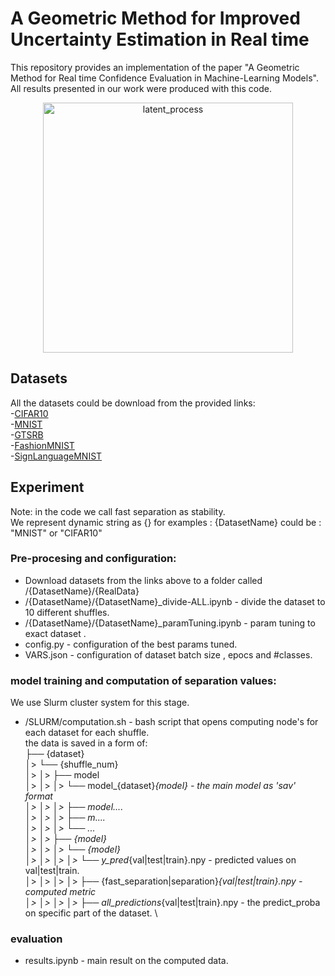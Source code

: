 # A Geometric Method for Improved Uncertainty Estimation in Real time

This repository provides an implementation of the paper "A Geometric Method for Real time Confidence Evaluation in Machine-Learning Models". 
All results presented in our work were produced with this code.

<p align="center">
  <img src="https://www.linkpicture.com/q/fitting_func.png" alt="latent_process" width="400"/>
</p>

## Datasets

All the datasets could be download from the provided links:\
-[CIFAR10](https://www.cs.toronto.edu/~kriz/cifar-10-python.tar.gz) \
-[MNIST](http://yann.lecun.com/exdb/mnist/) \
-[GTSRB](https://www.kaggle.com/meowmeowmeowmeowmeow/gtsrb-german-traffic-sign) \
-[FashionMNIST](https://www.kaggle.com/zalando-research/fashionmnist) \
-[SignLanguageMNIST](https://www.kaggle.com/datamunge/sign-language-mnist) 

## Experiment
Note: in the code we call fast separation as stability. \
We represent dynamic string as {} for examples : 
{DatasetName} could be : "MNIST" or "CIFAR10" 

### Pre-procesing and configuration:
- Download datasets from the links above to a folder called /{DatasetName}/{RealData} 
- /{DatasetName}/{DatasetName}_divide-ALL.ipynb - divide the dataset to 10 different shuffles. 
- /{DatasetName}/{DatasetName}_paramTuning.ipynb - param tuning to exact dataset .
- config.py - configuration of the best params tuned.
- VARS.json - configuration of dataset batch size , epocs and #classes.  

### model training and computation of separation values: 
We use Slurm cluster system for this stage.
- /SLURM/computation.sh - bash script that opens computing node's for each dataset for each shuffle. \
the data is saved in a form of: \
├── {dataset}  \
│>      └── {shuffle_num} \
│>      │>      ├── model  \
│>      │>      │>       └── model_{dataset}_{model} - the main model as 'sav' format \
│>      │>      │>       ├── model.... \
│>      │>      │>       ├── m....  \
│>      │>      │>       └── ... \
│>      │>      ├── {model} \
│>      │>      │>   └── {model} \
│>      │>      │>       │>   └── y_pred_{val|test|train}.npy - predicted values on val|test|train. \
│>      │>      │>       │>   ├── {fast_separation|separation}_{val|test|train}.npy - computed metric \
│>      │>      │>       │>   ├── all_predictions_{val|test|train}.npy - the predict_proba on specific part of the dataset. \

### evaluation
- results.ipynb - main result on the computed data.


